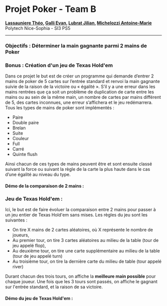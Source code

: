 # Projet Poker - Team B

**[Lassauniere Théo](https://github.com/theoLassauniere), [Galli Evan](https://github.com/06Games),
[Lubrat Jilian](https://github.com/LubratJilian), [Michelozzi Antoine-Marie](https://github.com/mantoniu)**  
Polytech Nice-Sophia - SI3 PS5

------------------------

### Objectifs : Déterminer la main gagnante parmi 2 mains de Poker

### Bonus : Création d'un jeu de Texas Hold'em

Dans ce projet le but est de créer un programme qui demande d’entrer 2 mains de poker de 5 cartes sur l’entrée standard
et renvoi la main gagnante suivie de la raison de la victoire ou « égalité ». S’il y a une erreur dans les mains
rentrées que ça soit un problème de duplication de carte entre les mains ou au sein de la même main, un nombre de cartes
par mains différent de 5, des cartes inconnues, une erreur s’affichera et le jeu redémarrera.  
Tous les types de mains de poker sont implémentés :

- Paire
- Double paire
- Brelan
- Suite
- Couleur
- Full
- Carré
- Quinte flush

Ainsi chacun de ces types de mains peuvent être et sont ensuite classé suivant la force ou suivant la règle de la carte
la plus haute dans le cas d’une égalité au niveau du type.

#### Démo de la comparaison de 2 mains :

### Jeu de Texas Hold'em :

Ici, le but est de faire évoluer la comparaison entre 2 mains pour passer à un jeu entier de Texas Hold'em sans mises.
Les règles du jeu sont les suivantes :

- On tire X mains de 2 cartes aléatoires, où X représente le nombre de joueurs,
- Au premier tour, on tire 3 cartes aléatoires au milieu de la table (tour de jeu appelé flop),
- Au deuxième tour, on tire une carte supplémentaire au milieu de la table (tour de jeu appelé turn)
- Au troisième tour, on tire la dernière carte du milieu de table (tour appelé river)

Durant chacun des trois tours, on affiche la **meilleure main possible** pour chaque joueur.
Une fois que les 3 tours sont passés, on affiche le gagnant sur l'entrée standard, et la raison de sa victoire.

#### Démo du jeu de Texas Hold'em : 


